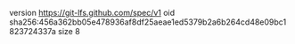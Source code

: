 version https://git-lfs.github.com/spec/v1
oid sha256:456a362bb05e478936af8df25aeae1ed5379b2a6b264cd48e09bc1823724337a
size 8
